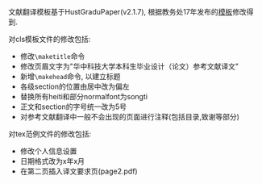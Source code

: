 文献翻译模板基于HustGraduPaper(v2.1.7), 根据教务处17年发布的[模板](http://jwc.hust.edu.cn/system/_content/download.jsp?urltype=news.DownloadAttachUrl&owner=1320803545&wbfileid=2356941)修改得到.

对cls模板文件的修改包括:
* 修改`\maketitle`命令
* 修改页眉文字为"华中科技大学本科生毕业设计（论文）参考文献译文"
* 新增`\makehead`命令, 以建立标题
* 各级section的位置由居中改为偏左
* 替换所有heiti和部分normalfont为songti
* 正文和section的字号统一改为5号
* 对参考文献翻译中一般不会出现的页面进行注释(包括目录,致谢等部分)

对tex范例文件的修改包括:
* 修改个人信息设置
* 日期格式改为x年x月
* 在第二页插入译文要求页(page2.pdf)
